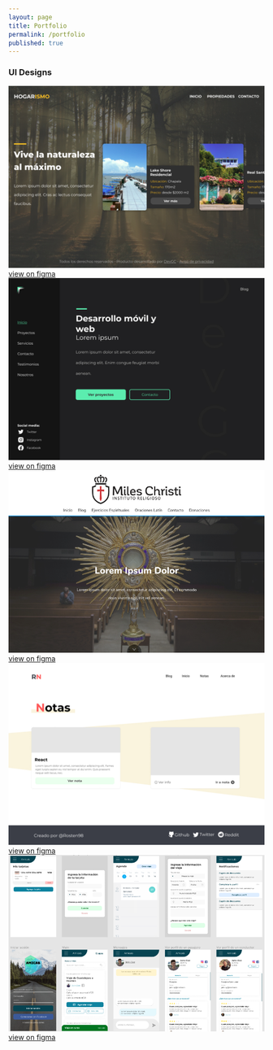 ```yaml
---
layout: page
title: Portfolio
permalink: /portfolio
published: true
---
```


<h3 class="portfolio-title">UI Designs</h3>
<div class="portfolio">
  <div class="portfolio-item">
    <img src="/assets/images/hogarismo.jpg" alt="Hogarismo">
    <a href="https://www.figma.com/file/6V1WTrsgbmNprmRJ647Lfa/Hogarismo?node-id=0%3A1" target="_blank">view on figma</a>
  </div>
  <div class="portfolio-item">
    <img src="/assets/images/devgc.jpg" alt="DevGC">
    <a href="https://www.figma.com/file/KWvEkNkmFTwuM2EUmwxqwV/devgc?node-id=0%3A1" target="_blank">view on figma</a>
  </div>
  <div class="portfolio-item">
    <img src="/assets/images/mc.png" alt="MilesChristiMx">
    <a href="https://www.figma.com/file/cPd0vqn4qICuwiiKmX2JuY/MilesChristiMx?node-id=0%3A1" target="_blank">view on figma</a>
  </div>
  <div class="portfolio-item">
    <img src="/assets/images/Notes.jpg" alt="rostennotes">
    <a href="https://www.figma.com/file/olB4rtky7dGZBVkAqTw8Em/rostennotes?node-id=0%3A1" target="_blank">view on figma</a>
  </div>
  <div class="portfolio-item">
    <img src="/assets/images/amicab.png" alt="Amicab">
    <a href="https://www.figma.com/file/ODiaqGUx5Z1q1bU1PVDZ6I/Amicab?node-id=0%3A1" target="_blank">view on figma</a>
  </div>
</div>
